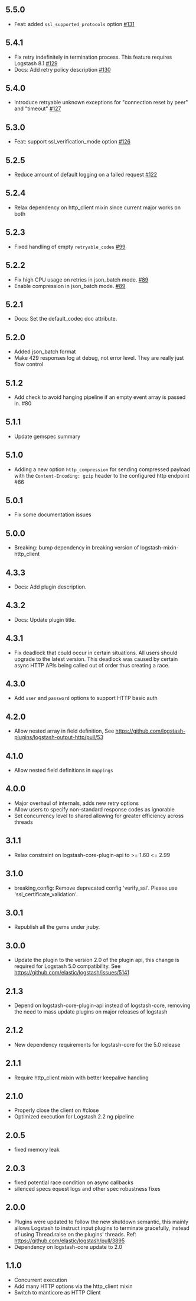## 5.5.0
  - Feat: added `ssl_supported_protocols` option [#131](https://github.com/logstash-plugins/logstash-output-http/pull/131)

## 5.4.1
  - Fix retry indefinitely in termination process. This feature requires Logstash 8.1 [#129](https://github.com/logstash-plugins/logstash-output-http/pull/129)
  - Docs: Add retry policy description [#130](https://github.com/logstash-plugins/logstash-output-http/pull/130)

## 5.4.0
  - Introduce retryable unknown exceptions for "connection reset by peer" and "timeout" [#127](https://github.com/logstash-plugins/logstash-output-http/pull/127)

## 5.3.0
  - Feat: support ssl_verification_mode option [#126](https://github.com/logstash-plugins/logstash-output-http/pull/126)

## 5.2.5
  - Reduce amount of default logging on a failed request [#122](https://github.com/logstash-plugins/logstash-output-http/pull/122)

## 5.2.4
  - Relax dependency on http_client mixin since current major works on both

## 5.2.3
  - Fixed handling of empty `retryable_codes` [#99](https://github.com/logstash-plugins/logstash-output-http/pull/99)

## 5.2.2
  - Fix high CPU usage on retries in json_batch mode. [#89](https://github.com/logstash-plugins/logstash-output-http/pull/89)
  - Enable compression in json_batch mode. [#89](https://github.com/logstash-plugins/logstash-output-http/pull/89)

## 5.2.1
  - Docs: Set the default_codec doc attribute.

## 5.2.0
  - Added json_batch format
  - Make 429 responses log at debug, not error level. They are really just flow control

## 5.1.2
  - Add check to avoid hanging pipeline if an empty event array is passed in. #80

## 5.1.1
  - Update gemspec summary

## 5.1.0
  - Adding a new option `http_compression` for sending compressed payload with the `Content-Encoding: gzip` header to the configured http endpoint #66

## 5.0.1
  - Fix some documentation issues

## 5.0.0
 - Breaking: bump dependency in breaking version of logstash-mixin-http_client

## 4.3.3
 - Docs: Add plugin description.

## 4.3.2
 - Docs: Update plugin title.

## 4.3.1
 - Fix deadlock that could occur in certain situations. All users should upgrade to the latest version.
   This deadlock was caused by certain async HTTP APIs being called out of order thus creating a race.

## 4.3.0
 - Add `user` and `password` options to support HTTP basic auth
 
## 4.2.0
 - Allow nested array in field definition, See https://github.com/logstash-plugins/logstash-output-http/pull/53

## 4.1.0
 - Allow nested field definitions in `mappings`

## 4.0.0
 - Major overhaul of internals, adds new retry options
 - Allow users to specify non-standard response codes as ignorable
 - Set concurrency level to shared allowing for greater efficiency across threads
 
## 3.1.1
  - Relax constraint on logstash-core-plugin-api to >= 1.60 <= 2.99

## 3.1.0
 - breaking,config: Remove deprecated config 'verify_ssl'. Please use 'ssl_certificate_validation'.

## 3.0.1
 - Republish all the gems under jruby.

## 3.0.0
 - Update the plugin to the version 2.0 of the plugin api, this change is required for Logstash 5.0 compatibility. See https://github.com/elastic/logstash/issues/5141

## 2.1.3
 - Depend on logstash-core-plugin-api instead of logstash-core, removing the need to mass update plugins on major releases of logstash

## 2.1.2
 - New dependency requirements for logstash-core for the 5.0 release

## 2.1.1
 - Require http_client mixin with better keepalive handling


## 2.1.0
 - Properly close the client on #close
 - Optimized execution for Logstash 2.2 ng pipeline

## 2.0.5
 - fixed memory leak

## 2.0.3
 - fixed potential race condition on async callbacks
 - silenced specs equest logs and other spec robustness fixes

## 2.0.0
 - Plugins were updated to follow the new shutdown semantic, this mainly allows Logstash to instruct input plugins to terminate gracefully,
   instead of using Thread.raise on the plugins' threads. Ref: https://github.com/elastic/logstash/pull/3895
 - Dependency on logstash-core update to 2.0

## 1.1.0
 - Concurrent execution
 - Add many HTTP options via the http_client mixin
 - Switch to manticore as HTTP Client
